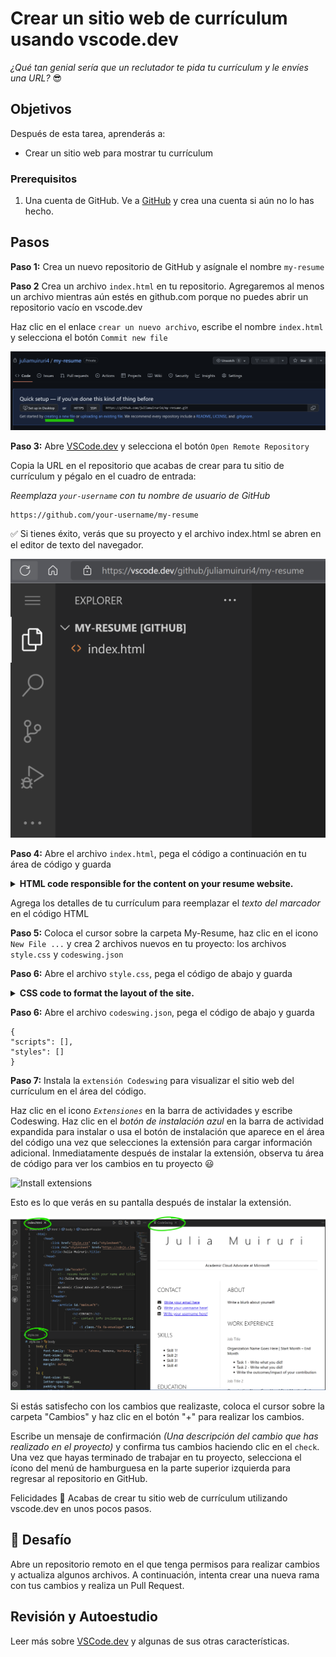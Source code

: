 # Crear un sitio web de currículum usando vscode.dev

_¿Qué tan genial sería que un reclutador te pida tu currículum y le envíes una URL?_ 😎

<!----
TODO: add an optional image
![Using a code editor](../../sketchnotes/webdev101-vscode-dev.png)
> Sketchnote by [Author name](https://example.com)
---->

<!---
## Pre-Lecture Quiz
[Pre-lecture quiz](https://ashy-river-0debb7803.1.azurestaticapps.net/quiz/3)
---->

## Objetivos

Después de esta tarea, aprenderás a:

- Crear un sitio web para mostrar tu currículum

### Prerequisitos

1. Una cuenta de GitHub. Ve a [GitHub](https://github.com/) y crea una cuenta si aún no lo has hecho.

## Pasos

**Paso 1:** Crea un nuevo repositorio de GitHub y asígnale el nombre `my-resume`


**Paso 2** Crea un archivo `index.html` en tu repositorio. Agregaremos al menos un archivo mientras aún estés en github.com porque no puedes abrir un repositorio vacío en vscode.dev

Haz clic en el enlace `crear un nuevo archivo`, escribe el nombre `index.html` y selecciona el botón `Commit new file`

![Create a new file on github.com](../../images/new-file-github.com.png)


**Paso 3:** Abre [VSCode.dev](https://vscode.dev) y selecciona el botón `Open Remote Repository`

Copia la URL en el repositorio que acabas de crear para tu sitio de currículum y pégalo en el cuadro de entrada:

_Reemplaza `your-username` con tu nombre de usuario de GitHub_

```
https://github.com/your-username/my-resume
```

✅ Si tienes éxito, verás que su proyecto y el archivo index.html se abren en el editor de texto del navegador.

![Create a new file](../../images/project-on-vscode.dev.png)


**Paso 4:** Abre el archivo `index.html`, pega el código a continuación en tu área de código y guarda

<details>
    <summary><b>HTML code responsible for the content on your resume website.</b></summary>
    
        <html>

            <head>
                <link href="style.css" rel="stylesheet">
                <link rel="stylesheet" href="https://cdnjs.cloudflare.com/ajax/libs/font-awesome/5.15.4/css/all.min.css">
                <title>Your Name Goes Here!</title>
            </head>
            <body>
                <header id="header">
                    <!-- resume header with your name and title -->
                    <h1>Your Name Goes Here!</h1>
                    <hr>
                    Your Role!
                    <hr>
                </header>
                <main>
                    <article id="mainLeft">
                        <section>
                            <h2>CONTACT</h2>
                            <!-- contact info including social media -->
                            <p>
                                <i class="fa fa-envelope" aria-hidden="true"></i>
                                <a href="mailto:username@domain.top-level domain">Write your email here</a>
                            </p>
                            <p>
                                <i class="fab fa-github" aria-hidden="true"></i>
                                <a href="github.com/yourGitHubUsername">Write your username here!</a>
                            </p>
                            <p>
                                <i class="fab fa-linkedin" aria-hidden="true"></i>
                                <a href="linkedin.com/yourLinkedInUsername">Write your username here!</a>
                            </p>
                        </section>
                        <section>
                            <h2>SKILLS</h2>
                            <!-- your skills -->
                            <ul>
                                <li>Skill 1!</li>
                                <li>Skill 2!</li>
                                <li>Skill 3!</li>
                                <li>Skill 4!</li>
                            </ul>
                        </section>
                        <section>
                            <h2>EDUCATION</h2>
                            <!-- your education -->
                            <h3>Write your course here!</h3>
                            <p>
                                Write your institution here!
                            </p>
                            <p>
                                Start - End Date
                            </p>
                        </section>            
                    </article>
                    <article id="mainRight">
                        <section>
                            <h2>ABOUT</h2>
                            <!-- about you -->
                            <p>Write a blurb about yourself!</p>
                        </section>
                        <section>
                            <h2>WORK EXPERIENCE</h2>
                            <!-- your work experience -->
                            <h3>Job Title</h3>
                            <p>
                                Organization Name Goes Here | Start Month – End Month
                            </p>
                            <ul>
                                    <li>Task 1 - Write what you did!</li>
                                    <li>Task 2 - Write what you did!</li>
                                    <li>Write the outcomes/impact of your contribution</li>
                                    
                            </ul>
                            <h3>Job Title 2</h3>
                            <p>
                                Organization Name Goes Here | Start Month – End Month
                            </p>
                            <ul>
                                    <li>Task 1 - Write what you did!</li>
                                    <li>Task 2 - Write what you did!</li>
                                    <li>Write the outcomes/impact of your contribution</li>
                                    
                            </ul>
                        </section>
                    </article>
                </main>
            </body>
        </html>
</details>

Agrega los detalles de tu currículum para reemplazar el _texto del marcador_ en el código HTML

**Paso 5:** Coloca el cursor sobre la carpeta My-Resume, haz clic en el icono `New File ...` y crea 2 archivos nuevos en tu proyecto: los archivos `style.css` y `codeswing.json` 

**Paso 6:** Abre el archivo `style.css`, pega el código de abajo y guarda

 <details>
        <summary><b>CSS code to format the layout of the site.</b></summary>
            
            body {
                font-family: 'Segoe UI', Tahoma, Geneva, Verdana, sans-serif;
                font-size: 16px;
                max-width: 960px;
                margin: auto;
            }
            h1 {
                font-size: 3em;
                letter-spacing: .6em;
                padding-top: 1em;
                padding-bottom: 1em;
            }

            h2 {
                font-size: 1.5em;
                padding-bottom: 1em;
            }

            h3 {
                font-size: 1em;
                padding-bottom: 1em;
            }
            main { 
                display: grid;
                grid-template-columns: 40% 60%;
                margin-top: 3em;
            }
            header {
                text-align: center;
                margin: auto 2em;
            }

            section {
                margin: auto 1em 4em 2em;
            }

            i {
                margin-right: .5em;
            }

            p {
                margin: .2em auto
            }

            hr {
                border: none;
                background-color: lightgray;
                height: 1px;
            }

            h1, h2, h3 {
                font-weight: 100;
                margin-bottom: 0;
            }
            #mainLeft {
                border-right: 1px solid lightgray;
            }
            
</details>

**Paso 6:** Abre el archivo `codeswing.json`, pega el código de abajo y guarda

    {
    "scripts": [],
    "styles": []
    }


**Paso 7:** Instala la `extensión Codeswing` para visualizar el sitio web del currículum en el área del código. 

Haz clic en el icono _`Extensiones`_ en la barra de actividades y escribe Codeswing. Haz clic en el _botón de instalación azul_ en la barra de actividad expandida para instalar o usa el botón de instalación que aparece en el área del código una vez que selecciones la extensión para cargar información adicional. Inmediatamente después de instalar la extensión, observa tu área de código para ver los cambios en tu proyecto 😃

![Install extensions](../../images/install-extension.gif)

Esto es lo que verás en su pantalla después de instalar la extensión.

![Codeswing extension in action](../../images/after-codeswing-extension-pb.png)

Si estás satisfecho con los cambios que realizaste, coloca el cursor sobre la carpeta "Cambios" y haz clic en el botón "+" para realizar los cambios.

Escribe un mensaje de confirmación _(Una descripción del cambio que has realizado en el proyecto)_ y confirma tus cambios haciendo clic en el `check`. Una vez que hayas terminado de trabajar en tu proyecto, selecciona el ícono del menú de hamburguesa en la parte superior izquierda para regresar al repositorio en GitHub.

Felicidades 🎉 Acabas de crear tu sitio web de currículum utilizando vscode.dev en unos pocos pasos.
## 🚀 Desafío

Abre un repositorio remoto en el que tenga permisos para realizar cambios y actualiza algunos archivos. A continuación, intenta crear una nueva rama con tus cambios y realiza un Pull Request.

<!----
## Post-Lecture Quiz
[Post-lecture quiz](https://ashy-river-0debb7803.1.azurestaticapps.net/quiz/4)
---->

## Revisión y Autoestudio

Leer más sobre [VSCode.dev](https://code.visualstudio.com/docs/editor/vscode-web?WT.mc_id=academic-0000-alfredodeza) y algunas de sus otras características.
